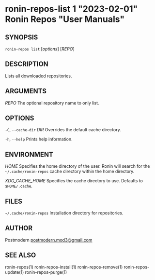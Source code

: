 # ronin-repos-list 1 "2023-02-01" Ronin Repos "User Manuals"

## SYNOPSIS

`ronin-repos list` [*options*] [*REPO*]

## DESCRIPTION

Lists all downloaded repositories.

## ARGUMENTS

*REPO*
  The optional repository name to only list.

## OPTIONS

`-C`, `--cache-dir` *DIR*
  Overrides the default cache directory.

`-h`, `--help`
  Prints help information.

## ENVIRONMENT

*HOME*
	Specifies the home directory of the user. Ronin will search for the
	`~/.cache/ronin-repos` cache directory within the home directory.

*XDG_CACHE_HOME*
  Specifies the cache directory to use. Defaults to `$HOME/.cache`.

## FILES

`~/.cache/ronin-repos`
	Installation directory for repositories.

## AUTHOR

Postmodern <postmodern.mod3@gmail.com>

## SEE ALSO

ronin-repos(1) ronin-repos-install(1) ronin-repos-remove(1) ronin-repos-update(1) ronin-repos-purge(1)
